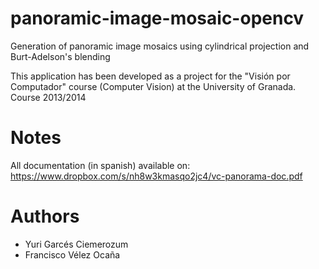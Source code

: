 panoramic-image-mosaic-opencv
=============================

Generation of panoramic image mosaics using cylindrical projection and Burt-Adelson's blending

This application has been developed as a project for the "Visión por Computador" course (Computer Vision) at the University of Granada. Course 2013/2014

Notes
=====

All documentation (in spanish) available on: https://www.dropbox.com/s/nh8w3kmasqo2jc4/vc-panorama-doc.pdf

Authors
=======
* Yuri Garcés Ciemerozum
* Francisco Vélez Ocaña
